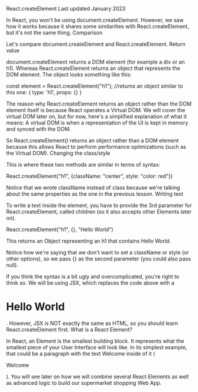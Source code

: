 React.createElement
Last updated January 2023

In React, you won't be using document.createElement.
However, we saw how it works because it shares some similarities with React.createElement, but it's not the same thing.
Comparison

Let's compare document.createElement and React.createElement.
Return value

document.createElement returns a DOM element (for example a div or an h1). Whereas React.createElement returns an object that represents the DOM element.
The object looks something like this:

const element = React.createElement("h1");
//returns an object similar to this one:
{
type: 'h1',
props: {}
}

The reason why React.createElement returns an object rather than the DOM element itself is because React operates a Virtual DOM. We will cover the virtual DOM later on, but for now, here's a simplified explanation of what it means:
A virtual DOM is when a representation of the UI is kept in memory and synced with the DOM.

So React.createElement() returns an object rather than a DOM element because this allows React to perform performance optimizations (such as the Virtual DOM).
Changing the class/style

This is where these two methods are similar in terms of syntax:

React.createElement("h1", {className: "center", style: "color: red"})

Notice that we wrote className instead of class because we're talking about the same properties as the one in the previous lesson.
Writing text

To write a text inside the element, you have to provide the 3rd parameter for React.createElement, called children (so it also accepts other Elements later on).

React.createElement("h1", {}, "Hello World")

This returns an Object representing an h1 that contains Hello World.

Notice how we're saying that we don't want to set a className or style (or other options), so we pass {} as the second parameter (you could also pass null).

If you think the syntax is a bit ugly and overcomplicated, you're right to think so. We will be using JSX, which replaces the code above with a <h1>Hello World</h1>. However, JSX is NOT exactly the same as HTML, so you should learn React.createElement first.
What is a React Element?

In React, an Element is the smallest building block.
It represents what the smallest piece of your User Interface will look like. In its simplest example, that could be a paragraph with the text Welcome inside of it (<p>Welcome</p>).
You will see later on how we will combine several React Elements as well as advanced logic to build our supermarket shopping Web App.
